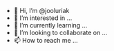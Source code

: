 - 👋 Hi, I’m @jooluriak
- 👀 I’m interested in ...
- 🌱 I’m currently learning ...
- 💞️ I’m looking to collaborate on ...
- 📫 How to reach me ...

<!---
jooluriak/jooluriak is a ✨ special ✨ repository because its `README.md` (this file) appears on your GitHub profile.
You can click the Preview link to take a look at your changes.
--->
